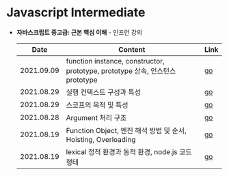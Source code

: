 # Javascript Intermediate

- **자바스크립트 중고급: 근본 핵심 이해** - 인프런 강의

  | Date       | Content                                                      | Link                                                         |
  | ---------- | ------------------------------------------------------------ | ------------------------------------------------------------ |
  | 2021.09.09 | function instance, constructor, prototype, prototype 상속, 인스턴스 prototype | [go](https://github.com/jinsuSang/javascript-intermediate/blob/main/chapter06.md) |
  | 2021.08.29 | 실행 컨텍스트 구성과 특성                                    | [go](https://github.com/jinsuSang/javascript-intermediate/blob/main/chapter05.md) |
  | 2021.08.29 | 스코프의 목적 및 특성                                        | [go](https://github.com/jinsuSang/javascript-intermediate/blob/main/chapter04.md) |
  | 2021.08.28 | Argument 처리 구조                                           | [go](https://github.com/jinsuSang/javascript-intermediate/blob/main/chapter03.md) |
  | 2021.08.19 | Function Object, 엔진 해석 방법 및 순서, Hoisting, Overloading | [go](https://github.com/jinsuSang/javascript-intermediate/blob/main/chapter02.md) |
  | 2021.08.19 | lexical 정적 환경과 동적 환경, node.js 코드 형태             | [go](https://github.com/jinsuSang/javascript-intermediate/blob/main/chapter01.md) |
  
  

